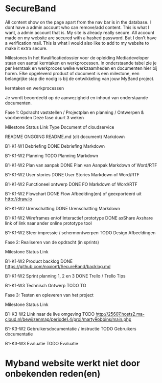 # SecureBand


All content show on the page apart from the nav bar is in the database. I dont have a admin account who can remove/add content. This is what I want, a admin account that is. My site is already really secure. All account made on my website are secured with a hashed password. But I don't have a verification mail. This is what i would also like to add to my website to make it extra secure.

Milestones
In het Kwalificatiedossier voor de opleiding Mediadeveloper staan een aantal kerntaken en werkprocessen. In onderstaande tabel zie je per kerntaak en werkproces welke werkzaamheden en documenten hier bij horen. Elke opgeleverd product of document is een milestone, een belangrijke stap die nodig is bij de ontwikkeling van jouw MyBand project.

kerntaken en werkprocessen

Je wordt beoordeeld op de aanwezigheid en inhoud van onderstaande documenten.

Fase 1: Opdracht vaststellen / Projectplan en planning / Ontwerpen & voorbereiden
Deze fase duurt 3 weken

Milestone	Status	Link	Type Document of cloudservice

README	ONGOING	README.md (dit document)	Markdown

B1-K1-W1 Debriefing	DONE	Debriefing	Markdown

B1-K1-W2 Planning	TODO	Planning	Markdown

B1-K1-W2 Plan van aanpak	DONE	Plan van Aanpak	Markdown of Word/RTF

B1-K1-W2 User stories	DONE	User Stories	Markdown of Word/RTF

B1-K1-W2 Functioneel ontwerp	DONE	FO	Markdown of Word/RTF

B1-K1-W2 Flowchart	DONE	Flow	Afbeelding(en) of geexporteerd uit http://draw.io

B1-K1-W2 Urenschatting	DONE	Urenschatting	Markdown

B1-K1-W2 Wireframes en/of Interactief prototype	DONE	axShare	Axshare link of link naar ander online prototype tool

B1-K1-W2 Sfeer impressie / schermontwerpen	TODO	Design	Afbeeldingen

Fase 2: Realiseren van de opdracht (in sprints)

Milestone	Status	Link

B1-K1-W2 Product backlog	DONE	https://github.com/noxion1/SecureBand/backlog.md

B1-K1-W2 Sprint planning 1, 2 en 3	DONE	Trello / Trello Tips

B1-K1-W3 Technisch Ontwerp	TODO	TO

Fase 3: Testen en opleveren van het project

Milestone	Status	Link

B1-K3-W2 Link naar de live omgeving	TODO	http://25607.hosts2.ma-cloud.nl/bewijzenmap/periode1.4/proj/martyRobbins/main.php

B1-K3-W2 Gebruikersdocumentatie / instructie	TODO	Gebruikers documentatie

B1-K3-W3 Evaluatie	TODO	Evaluatie

# Myband website werkt niet door onbekenden reden(en)
